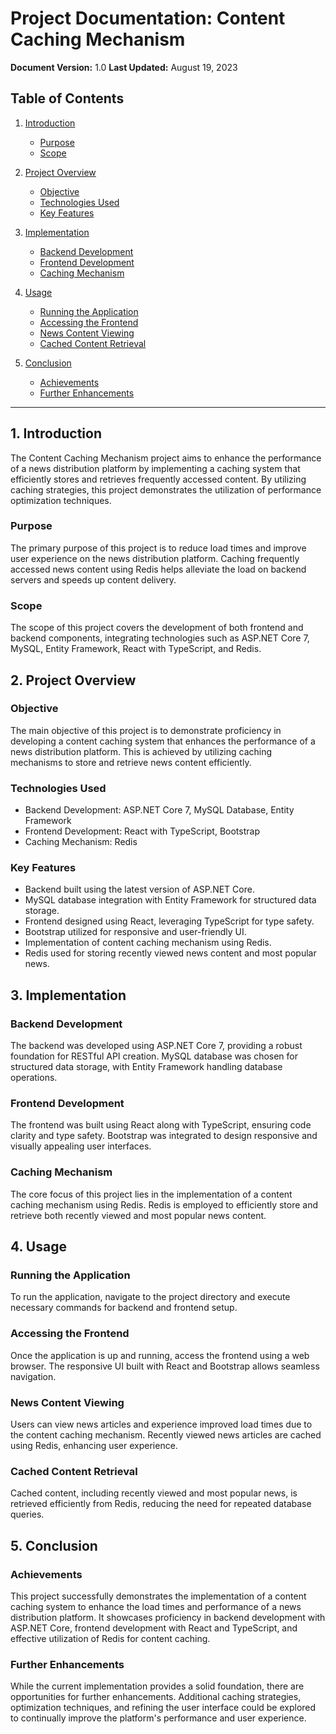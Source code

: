 # Project Documentation: Content Caching Mechanism

**Document Version:** 1.0
**Last Updated:** August 19, 2023

## Table of Contents

1. [Introduction](#introduction)
   - [Purpose](#purpose)
   - [Scope](#scope)
   
2. [Project Overview](#project-overview)
   - [Objective](#objective)
   - [Technologies Used](#technologies-used)
   - [Key Features](#key-features)
   
3. [Implementation](#implementation)
   - [Backend Development](#backend-development)
   - [Frontend Development](#frontend-development)
   - [Caching Mechanism](#caching-mechanism)
   
4. [Usage](#usage)
   - [Running the Application](#running-the-application)
   - [Accessing the Frontend](#accessing-the-frontend)
   - [News Content Viewing](#news-content-viewing)
   - [Cached Content Retrieval](#cached-content-retrieval)
   
5. [Conclusion](#conclusion)
   - [Achievements](#achievements)
   - [Further Enhancements](#further-enhancements)

---

## 1. Introduction

The Content Caching Mechanism project aims to enhance the performance of a news distribution platform by implementing a caching system that efficiently stores and retrieves frequently accessed content. By utilizing caching strategies, this project demonstrates the utilization of performance optimization techniques.

### Purpose

The primary purpose of this project is to reduce load times and improve user experience on the news distribution platform. Caching frequently accessed news content using Redis helps alleviate the load on backend servers and speeds up content delivery.

### Scope

The scope of this project covers the development of both frontend and backend components, integrating technologies such as ASP.NET Core 7, MySQL, Entity Framework, React with TypeScript, and Redis.

## 2. Project Overview

### Objective

The main objective of this project is to demonstrate proficiency in developing a content caching system that enhances the performance of a news distribution platform. This is achieved by utilizing caching mechanisms to store and retrieve news content efficiently.

### Technologies Used

- Backend Development: ASP.NET Core 7, MySQL Database, Entity Framework
- Frontend Development: React with TypeScript, Bootstrap
- Caching Mechanism: Redis

### Key Features

- Backend built using the latest version of ASP.NET Core.
- MySQL database integration with Entity Framework for structured data storage.
- Frontend designed using React, leveraging TypeScript for type safety.
- Bootstrap utilized for responsive and user-friendly UI.
- Implementation of content caching mechanism using Redis.
- Redis used for storing recently viewed news content and most popular news.

## 3. Implementation

### Backend Development

The backend was developed using ASP.NET Core 7, providing a robust foundation for RESTful API creation. MySQL database was chosen for structured data storage, with Entity Framework handling database operations.

### Frontend Development

The frontend was built using React along with TypeScript, ensuring code clarity and type safety. Bootstrap was integrated to design responsive and visually appealing user interfaces.

### Caching Mechanism

The core focus of this project lies in the implementation of a content caching mechanism using Redis. Redis is employed to efficiently store and retrieve both recently viewed and most popular news content.

## 4. Usage

### Running the Application

To run the application, navigate to the project directory and execute necessary commands for backend and frontend setup.

### Accessing the Frontend

Once the application is up and running, access the frontend using a web browser. The responsive UI built with React and Bootstrap allows seamless navigation.

### News Content Viewing

Users can view news articles and experience improved load times due to the content caching mechanism. Recently viewed news articles are cached using Redis, enhancing user experience.

### Cached Content Retrieval

Cached content, including recently viewed and most popular news, is retrieved efficiently from Redis, reducing the need for repeated database queries.

## 5. Conclusion

### Achievements

This project successfully demonstrates the implementation of a content caching system to enhance the load times and performance of a news distribution platform. It showcases proficiency in backend development with ASP.NET Core, frontend development with React and TypeScript, and effective utilization of Redis for content caching.

### Further Enhancements

While the current implementation provides a solid foundation, there are opportunities for further enhancements. Additional caching strategies, optimization techniques, and refining the user interface could be explored to continually improve the platform's performance and user experience.
